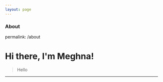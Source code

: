 ```yaml
---
layout: page
---
```


### About
permalink: /about




<html>
	<head>
		<!-- link to main stylesheet -->
		<link rel="stylesheet" type="text/css" href="/css/main.css">
	</head>
	<body>
		<div class="container">
    		<div class="blurb">
        		<h1>Hi there, I'm Meghna!</h1>
    		</div><!-- /.blurb -->
		</div><!-- /.container -->
		<footer>
		</footer>
	</body>
</html>


> Hello


* * *
